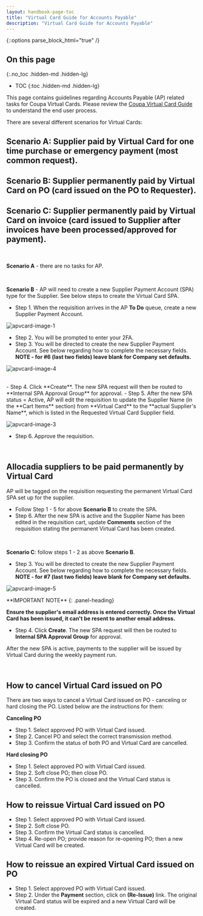 ```yaml
---
layout: handbook-page-toc
title: "Virtual Card Guide for Accounts Payable"
description: "Virtual Card Guide for Accounts Payable"
---
```


{::options parse_block_html="true" /}

<link rel="stylesheet" type="text/css" href="/stylesheets/biztech.css" />

## On this page
{:.no_toc .hidden-md .hidden-lg}

- TOC
{:toc .hidden-md .hidden-lg}

This page contains guidelines regarding Accounts Payable (AP) related tasks for Coupa Virtual Cards. Please review the [Coupa Virtual Card Guide](https://about.gitlab.com/handbook/business-technology/enterprise-applications/guides/coupa-virtual-cards/) to understand the end user process.

There are several different scenarios for Virtual Cards:

## Scenario A: Supplier paid by Virtual Card for one time purchase or emergency payment (most common request).

## Scenario B: Supplier permanently paid by Virtual Card on PO (card issued on the PO to Requester). 

## Scenario C: Supplier permanently paid by Virtual Card on invoice (card issued to Supplier after invoices have been processed/approved for payment).

<br>

**Scenario A** - there are no tasks for AP.

<br>

**Scenario B** - AP will need to create a new Supplier Payment Account (SPA) type for the Supplier. See below steps to create the Virtual Card SPA.
- Step 1. When the requisition arrives in the AP **To Do** queue, create a new Supplier Payment Account.

![apvcard-image-1](/handbook/finance/coupa-virtual-card-guide-for-accounts-payable/apvcard1.png)
<br>
- Step 2. You will be prompted to enter your 2FA. 
- Step 3. You will be directed to create the new Supplier Payment Account. See below regarding how to complete the necessary fields. **NOTE - for #6 (last two fields) leave blank for Company set defaults.**

![apvcard-image-4](/handbook/finance/coupa-virtual-card-guide-for-accounts-payable/apvcard4.png)

<br>
- Step 4. Click **Create**. The new SPA request will then be routed to **Internal SPA Approval Group** for approval.
- Step 5. After the new SPA status = Active, AP will edit the requisition to update the Supplier Name (in the **Cart Items** section) from **Virtual Card** to the **actual Supplier's Name**, which is listed in the Requested Virtual Card Supplier field.

![apvcard-image-3](/handbook/finance/coupa-virtual-card-guide-for-accounts-payable/apvcard3.png)
<br>
- Step 6. Approve the requisition.

<br>

## Allocadia suppliers to be paid permanently by Virtual Card

AP will be tagged on the requisition requesting the permanent Virtual Card SPA set up for the supplier. 
- Follow Step 1 - 5 for above **Scenario B** to create the SPA.
- Step 6. After the new SPA is active and the Supplier Name has been edited in the requisition cart, update **Comments** section of the requisition stating the permanent Virtual Card has been created.

<br>   

**Scenario C**: follow steps 1 - 2 as above **Scenario B**.
- Step 3. You will be directed to create the new Supplier Payment Account. See below regarding how to complete the necessary fields. **NOTE - for #7 (last two fields) leave blank for Company set defaults.**

![apvcard-image-5](/handbook/finance/coupa-virtual-card-guide-for-accounts-payable/apvcard5.png)
<br>

<div class="panel panel-danger">
**IMPORTANT NOTE**
{: .panel-heading}
<div class="panel-body">

**Ensure the supplier's email address is entered correctly. Once the Virtual Card has been issued, it can't be resent to another email address.**

</div>
</div>

- Step 4. Click **Create**. The new SPA request will then be routed to **Internal SPA Approval Group** for approval.

After the new SPA is active, payments to the supplier will be issued by Virtual Card during the weekly payment run.

<br>

## How to cancel Virtual Card issued on PO

There are two ways to cancel a Virtual Card issued on PO - canceling or hard closing the PO. Listed below are the instructions for them:

**Canceling PO**
- Step 1. Select approved PO with Virtual Card issued.
- Step 2. Cancel PO and select the correct transmission method.
- Step 3. Confirm the status of both PO and Virtual Card are cancelled.

**Hard closing PO**
- Step 1. Select approved PO with Virtual Card issued.
- Step 2. Soft close PO; then close PO.
- Step 3. Confirm the PO is closed and the Virtual Card status is cancelled.

## How to reissue Virtual Card issued on PO

- Step 1. Select approved PO with Virtual Card issued.
- Step 2. Soft close PO.
- Step 3. Confirm the Virtual Card status is cancelled.
- Step 4. Re-open PO; provide reason for re-opening PO; then a new Virtual Card will be created.

## How to reissue an expired Virtual Card issued on PO

- Step 1. Select approved PO with Virtual Card issued.
- Step 2. Under the **Payment** section, click on **(Re-Issue)** link. The original Virtual Card status will be expired and a new Virtual Card will be created.


